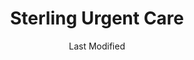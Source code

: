 ---
layout: location-page
date: Last Modified
description: "Local COVID-19 testing is available at Sterling Urgent Care in Burley, Idaho, USA."
permalink: "locations/idaho/burley/sterling-urgent-care/"
tags:
  - locations
  - idaho
title: Sterling Urgent Care
uniqueName: sterling-urgent-care
state: Idaho
stateAbbr: ID
hood: "Burley"
address: "1404 Pomerelle Ave Ste. A1"
city: "Burley"
zip: "83318"
zipsNearby: "83311 83312 83211 83316 83318 83321 83323 83325 83328 83334 83335 83336 83338 83341 83243 83342 83344 83346 83347 83349 83271 83343 83350 83324 83352 83301 83303 83355 84329 84313 84336" 
mapUrl: "http://maps.apple.com/?q=Sterling+Urgent+Care&address=1404+Pomerelle+Ave+Ste+A1,Burley,Idaho,83318"
locationType: Walk-in
phone: "208-878-8783"
website: "https://www.sterlingurgentcare.com/coronavirus-covid-19/"
onlineBooking: undefined
closed: undefined
closedUpdate: May 23rd, 2020
notes: "By appointment only. Limited test kits available."
days: Everyday
hours: 9AM-9PM
ctaMessage: Learn more
ctaUrl: "https://www.sterlingurgentcare.com/coronavirus-covid-19/"
---